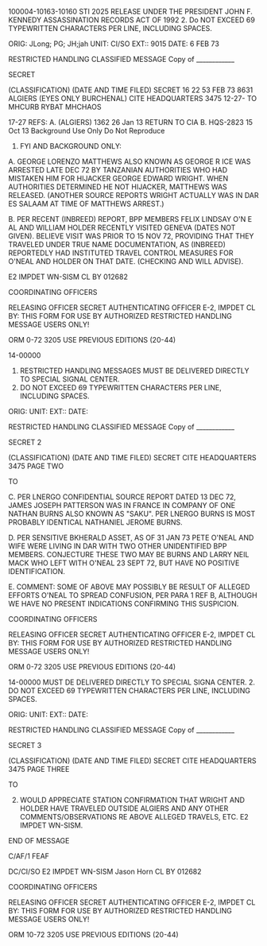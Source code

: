 100004-10163-10160 STI 2025 RELEASE UNDER THE PRESIDENT JOHN F. KENNEDY ASSASSINATION RECORDS ACT OF 1992
2. Do NOT EXCEED 69 TYPEWRITTEN CHARACTERS PER LINE, INCLUDING SPACES.

ORIG: JLong; PG; JH;jah
UNIT: CI/SO
EXT:: 9015
DATE: 6 FEB 73

RESTRICTED HANDLING
CLASSIFIED MESSAGE
Copy of ____________

SECRET

(CLASSIFICATION) (DATE AND TIME FILED)
SECRET 16 22 53 FEB 73
8631
ALGIERS (EYES ONLY BURCHENAL) CITE HEADQUARTERS 3475
12-27-
TO MHCURB RYBAT MHCHAOS

17-27
REFS: A. (ALGIERS) 1362 26 Jan 13 RETURN TO CIA
B. HQS-2823 15 Oct 13 Background Use Only
Do Not Reproduce
1. FYI AND BACKGROUND ONLY:

A. GEORGE LORENZO MATTHEWS ALSO KNOWN AS
GEORGE R ICE WAS ARRESTED LATE DEC 72 BY TANZANIAN
AUTHORITIES WHO HAD MISTAKEN HIM FOR HIJACKER GEORGE EDWARD
WRIGHT. WHEN AUTHORITIES DETERMINED HE NOT HIJACKER,
MATTHEWS WAS RELEASED. (ANOTHER SOURCE REPORTS WRIGHT
ACTUALLY WAS IN DAR ES SALAAM AT TIME OF MATTHEWS ARREST.)

B. PER RECENT (INBREED) REPORT, BPP MEMBERS FELIX
LINDSAY O'N E AL AND WILLIAM HOLDER RECENTLY VISITED
GENEVA (DATES NOT GIVEN). BELIEVE VISIT WAS PRIOR TO 15
NOV 72, PROVIDING THAT THEY TRAVELED UNDER TRUE NAME
DOCUMENTATION, AS (INBREED) REPORTEDLY HAD INSTITUTED TRAVEL
CONTROL MEASURES FOR O'NEAL AND HOLDER ON THAT DATE.
(CHECKING AND WILL ADVISE).

E2 IMPDET WN-SISM
CL BY 012682

COORDINATING OFFICERS

RELEASING OFFICER SECRET AUTHENTICATING OFFICER
E-2, IMPDET CL BY:
THIS FORM FOR USE BY AUTHORIZED RESTRICTED HANDLING MESSAGE USERS ONLY!

ORM
0-72 3205 USE PREVIOUS EDITIONS (20-44)

14-00000
1. RESTRICTED HANDLING MESSAGES MUST BE DELIVERED DIRECTLY TO SPECIAL SIGNAL CENTER.
2. DO NOT EXCEED 69 TYPEWRITTEN CHARACTERS PER LINE, INCLUDING SPACES.

ORIG:
UNIT:
EXT::
DATE:

RESTRICTED HANDLING
CLASSIFIED MESSAGE
Copy of ____________

SECRET 2

(CLASSIFICATION) (DATE AND TIME FILED)
SECRET CITE HEADQUARTERS 3475
PAGE TWO

TO

C. PER LNERGO CONFIDENTIAL SOURCE REPORT
DATED 13 DEC 72, JAMES JOSEPH PATTERSON WAS IN
FRANCE IN COMPANY OF ONE NATHAN BURNS ALSO KNOWN
AS "SAKU". PER LNERGO BURNS IS MOST PROBABLY IDENTICAL
NATHANIEL JEROME BURNS.

D. PER SENSITIVE BKHERALD ASSET, AS OF 31 JAN
73 PETE O'NEAL AND WIFE WERE LIVING IN DAR WITH TWO OTHER
UNIDENTIFIED BPP MEMBERS. CONJECTURE THESE TWO MAY BE
BURNS AND LARRY NEIL MACK WHO LEFT WITH O'NEAL 23 SEPT
72, BUT HAVE NO POSITIVE IDENTIFICATION.

Ε. COMMENT: SOME OF ABOVE MAY POSSIBLY BE RESULT
OF ALLEGED EFFORTS O'NEAL TO SPREAD CONFUSION, PER PARA 1
REF B, ALTHOUGH WE HAVE NO PRESENT INDICATIONS CONFIRMING
THIS SUSPICION.

COORDINATING OFFICERS

RELEASING OFFICER SECRET AUTHENTICATING OFFICER
E-2, IMPDET CL BY:
THIS FORM FOR USE BY AUTHORIZED RESTRICTED HANDLING MESSAGE USERS ONLY!

ORM
0-72 3205 USE PREVIOUS EDITIONS (20-44)

14-00000
MUST DE DELIVERED DIRECTLY TO SPECIAL SIGNA CENTER.
2. DO NOT EXCEED 69 TYPEWRITTEN CHARACTERS PER LINE, INCLUDING SPACES.

ORIG:
UNIT:
EXT::
DATE:

RESTRICTED HANDLING
CLASSIFIED MESSAGE
Copy of ____________

SECRET 3

(CLASSIFICATION) (DATE AND TIME FILED)
SECRET CITE HEADQUARTERS 3475
PAGE THREE

TO

2. WOULD APPRECIATE STATION CONFIRMATION THAT
WRIGHT AND HOLDER HAVE TRAVELED OUTSIDE ALGIERS AND
ANY OTHER COMMENTS/OBSERVATIONS RE ABOVE ALLEGED TRAVELS,
ETC. E2 IMPDET WN-SISM.

END OF MESSAGE

C/AF/1
FEAF

DC/CI/SO E2 IMPDET WN-SISM
Jason Horn CL BY 012682

COORDINATING OFFICERS

RELEASING OFFICER SECRET AUTHENTICATING OFFICER
E-2, IMPDET CL BY:
THIS FORM FOR USE BY AUTHORIZED RESTRICTED HANDLING MESSAGE USERS ONLY!

ORM
10-72 3205 USE PREVIOUS EDITIONS (20-44)
